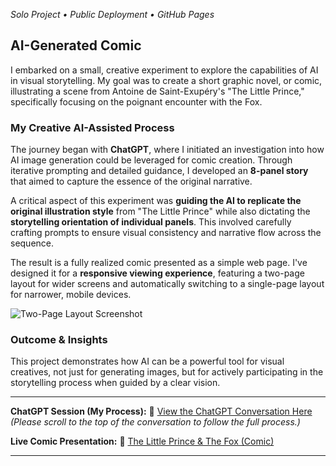 *Solo Project • Public Deployment • GitHub Pages*

## AI-Generated Comic

I embarked on a small, creative experiment to explore the capabilities of AI in visual storytelling. My goal was to create a short graphic novel, or comic, illustrating a scene from Antoine de Saint-Exupéry's "The Little Prince," specifically focusing on the poignant encounter with the Fox.

### My Creative AI-Assisted Process

The journey began with **ChatGPT**, where I initiated an investigation into how AI image generation could be leveraged for comic creation. Through iterative prompting and detailed guidance, I developed an **8-panel story** that aimed to capture the essence of the original narrative.

A critical aspect of this experiment was **guiding the AI to replicate the original illustration style** from "The Little Prince" while also dictating the **storytelling orientation of individual panels**. This involved carefully crafting prompts to ensure visual consistency and narrative flow across the sequence.

The result is a fully realized comic presented as a simple web page. I've designed it for a **responsive viewing experience**, featuring a two-page layout for wider screens and automatically switching to a single-page layout for narrower, mobile devices.

![Two-Page Layout Screenshot](data/images/fox-two-page-layout.png "A screenshot of the AI-generated comic displayed in its responsive two-page layout on a wider screen.")

### Outcome & Insights

This project demonstrates how AI can be a powerful tool for visual creatives, not just for generating images, but for actively participating in the storytelling process when guided by a clear vision.

---

**ChatGPT Session (My Process):** 🔗 [View the ChatGPT Conversation Here](https://chatgpt.com/share/68b04510-dbc8-800d-883f-cf19340ed94f) *(Please scroll to the top of the conversation to follow the full process.)*


**Live Comic Presentation:** 🔗 [The Little Prince & The Fox (Comic)](https://novikorisnik.github.io/fox)

---